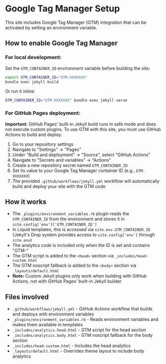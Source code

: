 # Google Tag Manager Setup

This site includes Google Tag Manager (GTM) integration that can be activated by setting an environment variable.

## How to enable Google Tag Manager

### For local development:

Set the `GTM_CONTAINER_ID` environment variable before building the site:

```bash
export GTM_CONTAINER_ID="GTM-XXXXXXX"
bundle exec jekyll build
```

Or run it inline:

```bash
GTM_CONTAINER_ID="GTM-XXXXXXX" bundle exec jekyll serve
```

### For GitHub Pages deployment:

**Important:** GitHub Pages' built-in Jekyll build runs in safe mode and does not execute custom plugins. To use GTM with this site, you must use GitHub Actions to build and deploy.

1. Go to your repository settings
2. Navigate to "Settings" → "Pages"
3. Under "Build and deployment" → "Source", select "GitHub Actions"
4. Navigate to "Secrets and variables" → "Actions"
5. Create a new repository secret named `GTM_CONTAINER_ID`
6. Set its value to your Google Tag Manager container ID (e.g., `GTM-XXXXXXX`)
7. The provided `.github/workflows/jekyll.yml` workflow will automatically build and deploy your site with the GTM code

## How it works

- The `_plugins/environment_variables.rb` plugin reads the `GTM_CONTAINER_ID` from the environment and stores it in `site.config['env']['GTM_CONTAINER_ID']`
- In Liquid templates, this is accessed via `site.env.GTM_CONTAINER_ID` (Jekyll's Drop system provides access to `site.config['env']` through `site.env`)
- The analytics code is included only when the ID is set and contains "GTM-"
- The GTM script is added to the `<head>` section via `_includes/head-custom.html`
- The GTM noscript fallback is added to the `<body>` section via `_layouts/default.html`
- **Note:** Custom Jekyll plugins only work when building with GitHub Actions, not with GitHub Pages' built-in Jekyll builder

## Files involved

- `.github/workflows/jekyll.yml` - GitHub Actions workflow that builds and deploys with environment variables
- `_plugins/environment_variables.rb` - Reads environment variables and makes them available in templates
- `_includes/analytics.head.html` - GTM script for the head section
- `_includes/analytics.body.html` - GTM noscript fallback for the body section
- `_includes/head-custom.html` - Includes the head analytics
- `_layouts/default.html` - Overrides theme layout to include body analytics
